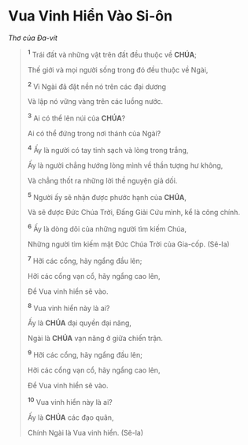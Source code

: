 # Vua Vinh Hiển Vào Si-ôn
*Thơ của Đa-vít*

> <sup><b>1</b></sup> Trái đất và những vật trên đất đều thuộc về **CHÚA**;
>
> Thế giới và mọi người sống trong đó đều thuộc về Ngài,
>
> <sup><b>2</b></sup> Vì Ngài đã đặt nền nó trên các đại dương
>
> Và lập nó vững vàng trên các luồng nước.
>
> <sup><b>3</b></sup> Ai có thể lên núi của **CHÚA**?
>
> Ai có thể đứng trong nơi thánh của Ngài?
>
> <sup><b>4</b></sup> Ấy là người có tay tinh sạch và lòng trong trắng,
>
> Ấy là người chẳng hướng lòng mình về thần tượng hư không,
>
> Và chẳng thốt ra những lời thề nguyện giả dối.
>
> <sup><b>5</b></sup> Người ấy sẽ nhận được phước hạnh của **CHÚA**,
>
> Và sẽ được Đức Chúa Trời, Đấng Giải Cứu mình, kể là công chính.
>
> <sup><b>6</b></sup> Ấy là dòng dõi của những người tìm kiếm Chúa,
>
> Những người tìm kiếm mặt Đức Chúa Trời của Gia-cốp. (Sê-la)
>
> <sup><b>7</b></sup> Hỡi các cổng, hãy ngẩng đầu lên;
>
> Hỡi các cổng vạn cổ, hãy ngẩng cao lên,
>
> Để Vua vinh hiển sẽ vào.
>
> <sup><b>8</b></sup> Vua vinh hiển này là ai?
>
> Ấy là **CHÚA** đại quyền đại năng,
>
> Ngài là **CHÚA** vạn năng ở giữa chiến trận.
>
> <sup><b>9</b></sup> Hỡi các cổng, hãy ngẩng đầu lên;
>
> Hỡi các cổng vạn cổ, hãy ngẩng cao lên,
>
> Để Vua vinh hiển sẽ vào.
>
> <sup><b>10</b></sup> Vua vinh hiển này là ai?
>
> Ấy là **CHÚA** các đạo quân,
>
> Chính Ngài là Vua vinh hiển. (Sê-la)